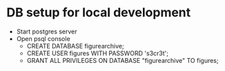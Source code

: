 # DB setup for local development
- Start postgres server
- Open psql console
    - CREATE DATABASE figurearchive;
    - CREATE USER figures WITH PASSWORD 's3cr3t';
    - GRANT ALL PRIVILEGES ON DATABASE "figurearchive" TO figures;
  

